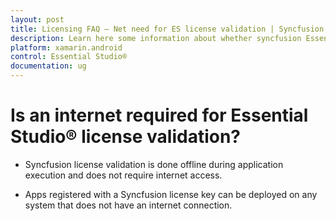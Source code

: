 ```yaml
---
layout: post
title: Licensing FAQ – Net need for ES license validation | Syncfusion
description: Learn here some information about whether syncfusion Essential Studio® license validation needs internet conncetion.
platform: xamarin.android
control: Essential Studio®
documentation: ug
---
```


# Is an internet required for Essential Studio® license validation?

* Syncfusion license validation is done offline during application execution and does not require internet access. 

* Apps registered with a Syncfusion license key can be deployed on any system that does not have an internet connection.